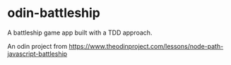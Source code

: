 # odin-battleship
A battleship game app built with a TDD approach.

An odin project from https://www.theodinproject.com/lessons/node-path-javascript-battleship